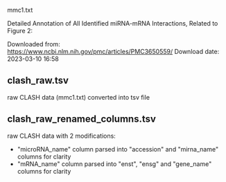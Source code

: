 mmc1.txt 

Detailed Annotation of All Identified miRNA-mRNA Interactions, Related to Figure 2:

Downloaded from: https://www.ncbi.nlm.nih.gov/pmc/articles/PMC3650559/
Download date: 2023-03-10 16:58


## clash_raw.tsv

raw CLASH data (mmc1.txt) converted into tsv file


## clash_raw_renamed_columns.tsv

raw CLASH data with 2 modifications:

- "microRNA_name" column parsed into "accession" and "mirna_name" columns for clarity
- "mRNA_name" column parsed into "enst", "ensg" and "gene_name" columns for clarity
